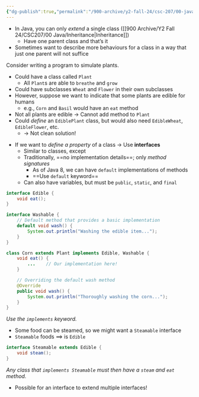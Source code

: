 ```yaml
---
{"dg-publish":true,"permalink":"/900-archive/y2-fall-24/csc-207/00-java/interfaces-in-java/","tags":["#cs","#java","#lecture","#note","university"],"created":"2024-10-05T20:25:12.420-07:00","updated":"2025-02-06T14:51:41.119-08:00"}
---
```



- In Java, you can only *extend* a single class ([[900 Archive/Y2 Fall 24/CSC207/00 Java/Inheritance\|Inheritance]])
    - Have one parent class and that’s it
- Sometimes want to describe more behaviours for a class in a way that just one parent will not suffice

Consider writing a program to simulate plants.

- Could have a class called `Plant`
    - All `Plant`s are able to `breathe` and `grow`
- Could have subclasses `Wheat` and `Flower` in their own subclasses
- However, suppose we want to indicate that some plants are edible for humans
    - e.g., `Corn` and `Basil` would have an `eat` method
- Not all plants are edible → Cannot add method to `Plant`
- Could *define* an `EdiblePlant` class, but would also need `EdibleWheat`, `EdibleFlower`, etc.
    - → Not clean solution!

<!-- break -->
- If we want to *define a property* of a class → Use **interfaces**
    - Similar to classes, except
    - Traditionally, ==no implementation details==; only *method signatures*
        - As of Java 8, we can have `default` implementations of methods
        - ==Use `default` keyword==
    - Can also have variables, but must be `public`, `static`, and `final`

```java
interface Edible {
    void eat();
}
```

```java title:"Interface with default implementation"
interface Washable {
    // Default method that provides a basic implementation
    default void wash() {
        System.out.println("Washing the edible item...");
    }
}
```

```java
class Corn extends Plant implements Edible, Washable {
    void eat() {
        ...    // Our implementation here!
    }

    // Overriding the default wash method
    @Override
    public void wash() {
        System.out.println("Thoroughly washing the corn...");
    }
}
```

*Use the `implements` keyword.*

- Some food can be steamed, so we might want a `Steamable` interface
- `Steamable` foods $\implies$ is `Edible`

```java
interface Steamable extends Edible {
    void steam();
}
```

*Any class that `implements Steamable` must then have a `steam` and `eat` method.*

- Possible for an interface to extend multiple interfaces!
